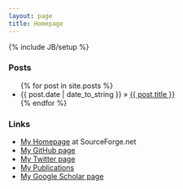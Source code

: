 ```yaml
---
layout: page
title: Homepage
---
```

{% include JB/setup %}

### Posts

<ul class="posts">
  {% for post in site.posts %}
    <li><span>{{ post.date | date_to_string }}</span> &raquo; <a href="{{ BASE_PATH }}{{ post.url }}">{{ post.title }}</a></li>
  {% endfor %}
</ul>

### Links

* [My Homepage][home] at SourceForge.net
* [My GitHub page][github]
* [My Twitter page][twitter]
* [My Publications][pub]
* [My Google Scholar page][gsch]

[home]: http://lh3lh3.users.sourceforge.net
[github]: https://github.com/lh3
[twitter]: https://twitter.com/lh3lh3
[pub]: http://www.researcherid.com/rid/D-9344-2011
[gsch]: http://scholar.google.com/citations?user=HQv0p0kAAAAJ&hl=en
